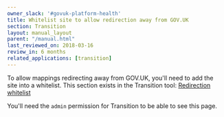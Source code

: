 ```yaml
---
owner_slack: '#govuk-platform-health'
title: Whitelist site to allow redirection away from GOV.UK
section: Transition
layout: manual_layout
parent: "/manual.html"
last_reviewed_on: 2018-03-16
review_in: 6 months
related_applications: [transition]
---
```


To allow mappings redirecting away from GOV.UK, you'll need to add the site into
a whitelist. This section exists in the Transition tool:
[Redirection whitelist](redirection-whitelist)

You'll need the `admin` permission for Transition to be able to see this page.

[redirection-whitelist]: https://transition.publishing.service.gov.uk/admin/whitelisted_hosts
